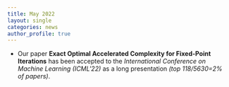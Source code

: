 ```yaml
---
title: May 2022
layout: single
categories: news
author_profile: true
---
```


- Our paper **Exact Optimal Accelerated Complexity for Fixed-Point Iterations**
has been accepted to the _International Conference on Machine Learning (ICML'22)_ as a long presentation
_(top 118/5630=2% of papers)_.